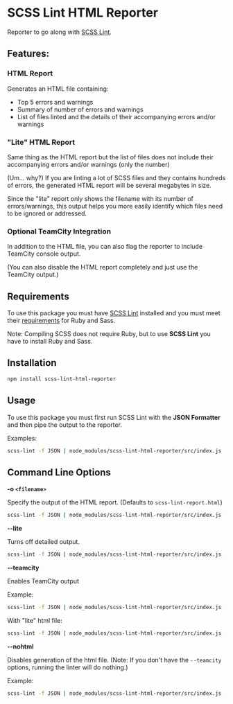 # SCSS Lint HTML Reporter
Reporter to go along with [SCSS Lint](https://github.com/brigade/scss-lint).

## Features:

### HTML Report
Generates an HTML file containing:
  * Top 5 errors and warnings
  * Summary of number of errors and warnings
  * List of files linted and the details of their accompanying errors and/or warnings

### "Lite" HTML Report

Same thing as the HTML report but the list of files does not include their accompanying errors and/or warnings (only the number)

(Um... why?) If you are linting a lot of SCSS files and they contains hundreds of errors, the generated HTML report will be several megabytes in size.

Since the "lite" report only shows the filename with its number of errors/warnings, this output helps you more easily identify which files need to be ignored or addressed.

### Optional TeamCity Integration
In addition to the HTML file, you can also flag the reporter to include TeamCity console output.

(You can also disable the HTML report completely and just use the TeamCity output.)

## Requirements
To use this package you must have [SCSS Lint](https://github.com/brigade/scss-lint) installed and you must meet their [requirements](https://github.com/brigade/scss-lint#requirements) for Ruby and Sass.

Note: Compiling SCSS does not require Ruby, but to use **SCSS Lint** you have to install Ruby and Sass.

## Installation

```sh
npm install scss-lint-html-reporter
```

## Usage

To use this package you must first run SCSS Lint with the **JSON Formatter** and then pipe the output to the reporter.

Examples:

```sh
scss-lint -f JSON | node_modules/scss-lint-html-reporter/src/index.js

```

## Command Line Options

**-o `<filename>`**

Specify the output of the HTML report. (Defaults to `scss-lint-report.html`)

```sh
scss-lint -f JSON | node_modules/scss-lint-html-reporter/src/index.js -o my-report.html

```


**--lite**

Turns off detailed output.

```sh
scss-lint -f JSON | node_modules/scss-lint-html-reporter/src/index.js --lite

```

**--teamcity**

Enables TeamCity output

Example:

```sh
scss-lint -f JSON | node_modules/scss-lint-html-reporter/src/index.js --teamcity

```

With "lite" html file:

```sh
scss-lint -f JSON | node_modules/scss-lint-html-reporter/src/index.js --teamcity --lite

```

**--nohtml**

Disables generation of the html file. (Note: If you don't have the `--teamcity` options, running the linter will do nothing.)

Example:

```sh
scss-lint -f JSON | node_modules/scss-lint-html-reporter/src/index.js --nohtml --teamcity
```
